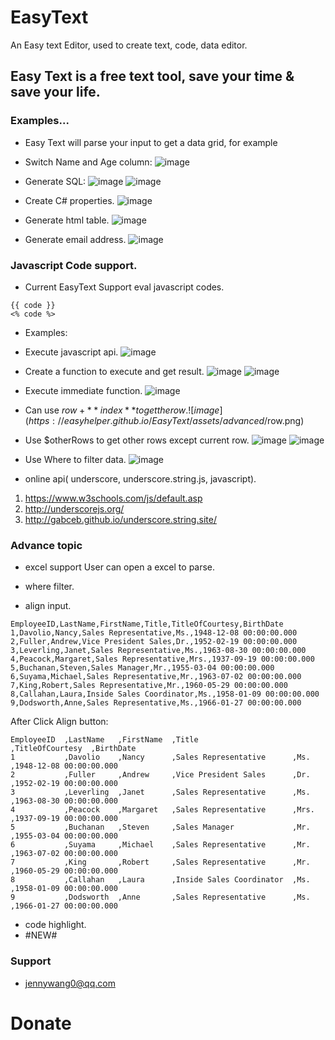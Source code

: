 # EasyText
An Easy text Editor, used to create text, code, data editor.

## Easy Text is a free text tool, save your time & save your life.

### Examples...

- Easy Text will parse your input to get a data grid, for example

- Switch Name and Age column:
![image](https://easyhelper.github.io/EasyText/assets/1.png)

- Generate SQL: 
![image](https://easyhelper.github.io/EasyText/assets/sql_1.png)
![image](https://easyhelper.github.io/EasyText/assets/sql_2.png)

- Create C# properties.
![image](https://easyhelper.github.io/EasyText/assets/CSharp_Property.png)

- Generate html table.
![image](https://easyhelper.github.io/EasyText/assets/html_table.png)

- Generate email address.
![image](https://easyhelper.github.io/EasyText/assets/generate_email.png)


### Javascript Code support.
- Current EasyText Support eval javascript codes.
```
{{ code }}
<% code %>
```

- Examples:
- Execute javascript api.
![image](https://easyhelper.github.io/EasyText/assets/advanced/1.png)

- Create a function to execute and get result.
![image](https://easyhelper.github.io/EasyText/assets/advanced/2.png)
![image](https://easyhelper.github.io/EasyText/assets/advanced/function.png) 

- Execute immediate function.
![image](https://easyhelper.github.io/EasyText/assets/advanced/if_else.png)

- Can use $row+**index** to get the row.
![image](https://easyhelper.github.io/EasyText/assets/advanced/$row.png)

- Use $otherRows to get other rows except current row.
![image](https://easyhelper.github.io/EasyText/assets/advanced/otherRows_1.png)
![image](https://easyhelper.github.io/EasyText/assets/advanced/otherRows_2.png)

- Use Where to filter data.
![image](https://easyhelper.github.io/EasyText/assets/advanced/where.png) 

- online api( underscore, underscore.string.js,  javascript).
1. https://www.w3schools.com/js/default.asp
2. http://underscorejs.org/
3. http://gabceb.github.io/underscore.string.site/

### Advance topic
- excel support
User can open a excel to parse.

- where filter.
- align input.
```
EmployeeID,LastName,FirstName,Title,TitleOfCourtesy,BirthDate 
1,Davolio,Nancy,Sales Representative,Ms.,1948-12-08 00:00:00.000
2,Fuller,Andrew,Vice President Sales,Dr.,1952-02-19 00:00:00.000
3,Leverling,Janet,Sales Representative,Ms.,1963-08-30 00:00:00.000
4,Peacock,Margaret,Sales Representative,Mrs.,1937-09-19 00:00:00.000
5,Buchanan,Steven,Sales Manager,Mr.,1955-03-04 00:00:00.000
6,Suyama,Michael,Sales Representative,Mr.,1963-07-02 00:00:00.000
7,King,Robert,Sales Representative,Mr.,1960-05-29 00:00:00.000
8,Callahan,Laura,Inside Sales Coordinator,Ms.,1958-01-09 00:00:00.000
9,Dodsworth,Anne,Sales Representative,Ms.,1966-01-27 00:00:00.000
```
After Click Align button:
```
EmployeeID  ,LastName   ,FirstName  ,Title                     ,TitleOfCourtesy  ,BirthDate              
1           ,Davolio    ,Nancy      ,Sales Representative      ,Ms.              ,1948-12-08 00:00:00.000
2           ,Fuller     ,Andrew     ,Vice President Sales      ,Dr.              ,1952-02-19 00:00:00.000
3           ,Leverling  ,Janet      ,Sales Representative      ,Ms.              ,1963-08-30 00:00:00.000
4           ,Peacock    ,Margaret   ,Sales Representative      ,Mrs.             ,1937-09-19 00:00:00.000
5           ,Buchanan   ,Steven     ,Sales Manager             ,Mr.              ,1955-03-04 00:00:00.000
6           ,Suyama     ,Michael    ,Sales Representative      ,Mr.              ,1963-07-02 00:00:00.000
7           ,King       ,Robert     ,Sales Representative      ,Mr.              ,1960-05-29 00:00:00.000
8           ,Callahan   ,Laura      ,Inside Sales Coordinator  ,Ms.              ,1958-01-09 00:00:00.000
9           ,Dodsworth  ,Anne       ,Sales Representative      ,Ms.              ,1966-01-27 00:00:00.000
```


- code highlight.
- #NEW#
 
### Support
- jennywang0@qq.com


# **Donate**





